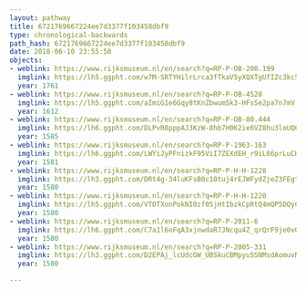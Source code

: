 ```yaml
---
layout: pathway
title: 6721769667224ee7d3377f103458dbf9
type: chronological-backwards
path_hash: 6721769667224ee7d3377f103458dbf9
date: 2018-06-10 23:55:50
objects:
- weblink: https://www.rijksmuseum.nl/en/search?q=RP-P-OB-200.199
  imglink: https://lh5.ggpht.com/w7M-SRTYHilrLrca3fTkaV5yXQXTgUfIZc3kc5DP0MzLMgIrSB9jHex-w0ib_xOu3m20BfQVJ0-xO03g67tHwh_G-Bk=s200
  year: 1761
- weblink: https://www.rijksmuseum.nl/en/search?q=RP-P-OB-4528
  imglink: https://lh5.ggpht.com/aImiG1e6Gqy8tKnZbwumSk3-HFsSe2pa7n7mV-uuGkzVrhz2xzV8ylzeJhCWVTsYhrQHTdo8xNxoJKWh0OU-rH1ycQ=s200
  year: 1612
- weblink: https://www.rijksmuseum.nl/en/search?q=RP-P-OB-80.444
  imglink: https://lh6.ggpht.com/DLPvR8pppAJ3KzW-8hb7H0K2ie6VZ8hu3loUQ6TiXV_PI_cmwHinhNngZqdTAfKVuu3J-QSDPDISjNaqd6qqMQS6IA=s200
  year: 1585
- weblink: https://www.rijksmuseum.nl/en/search?q=RP-P-1963-163
  imglink: https://lh6.ggpht.com/LWYiJyPFnizkF95ViI7ZEXdEH_r9iL66prLuCHldm_EudLqtWhHLBv4Bw_odzlwXXGpt3YSEzi_sMBny0y_2r7VCwQ=s200
  year: 1581
- weblink: https://www.rijksmuseum.nl/en/search?q=RP-P-H-H-1228
  imglink: https://lh3.ggpht.com/DRt4g-34luKFsB0c10tuj4rEJWFydZjeZ3FEgtURQFCYrGp6XhoIVvto9sstM9pvrKI4LAIvUpXH8-RqoZCwc5RBAcF1=s200
  year: 1580
- weblink: https://www.rijksmuseum.nl/en/search?q=RP-P-H-H-1220
  imglink: https://lh5.ggpht.com/VTOTXonPokNI0zf05jHtIbzkCpRtQ4mQP5DQyC17dOefBsJYqmASTgDs6NmrdXh0QRnsK3Ij8X7cdEPpktJuY8gUiQ=s200
  year: 1580
- weblink: https://www.rijksmuseum.nl/en/search?q=RP-P-2011-6
  imglink: https://lh6.ggpht.com/C7a1l6oFqA3xjnwdaR7JNcqu4Z_qrQrF9je0vOlfUPMcyk7aRyrcbKpANeqJd9MPiF238VO-DQLw7MGFTay6TJ4r_GY=s200
  year: 1580
- weblink: https://www.rijksmuseum.nl/en/search?q=RP-P-2005-331
  imglink: https://lh3.ggpht.com/D2EPAj_lcUdcGW_UBSkuCBMpyu5SNMsdAomuvNzud-JdPrziHNNqwxoAfdfPqBo2J08erZA3IogrDPzx8xp6CO5Mg4A=s200
  year: 1580

---
```

